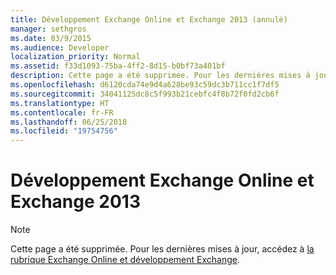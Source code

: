 ```yaml
---
title: Développement Exchange Online et Exchange 2013 (annulé)
manager: sethgros
ms.date: 03/9/2015
ms.audience: Developer
localization_priority: Normal
ms.assetid: f33d1093-75ba-4ff2-8d15-b0bf73a401bf
description: Cette page a été supprimée. Pour les dernières mises à jour, accédez à la rubrique Exchange Online et développement Exchange.
ms.openlocfilehash: d6120cda74e9d4a628be93c59dc3b711cc1f7df5
ms.sourcegitcommit: 34041125dc8c5f993b21cebfc4f8b72f0fd2cb6f
ms.translationtype: HT
ms.contentlocale: fr-FR
ms.lasthandoff: 06/25/2018
ms.locfileid: "19754756"
---
```

# <a name="exchange-online-and-exchange-2013-development"></a>Développement Exchange Online et Exchange 2013

> [!NOTE] 
> Cette page a été supprimée. Pour les dernières mises à jour, accédez à [la rubrique Exchange Online et développement Exchange](exchange-server-development.md).

